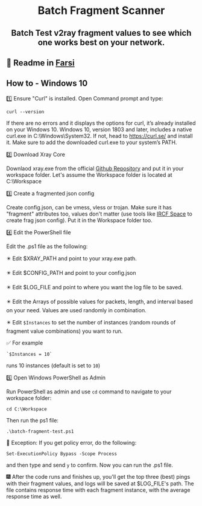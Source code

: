<h1 align="center">Batch Fragment Scanner</h1>
<h2 align="center">Batch Test v2ray fragment values to see which one works best on your network.</h2>


## 🚩 Readme in [Farsi](https://telegra.ph/%D8%A7%D8%B3%DA%A9%D9%86%D8%B1-%D9%81%D8%B1%DA%AF%D9%85%D9%86%D8%AA-05-22)


## How to - Windows 10

1️⃣ Ensure "Curl" is installed. 
Open Command prompt and type:

`curl --version`

If there are no errors and it displays the options for curl, it’s already installed on your Windows 10. Windows 10, version 1803 and later, includes a native curl.exe in C:\Windows\System32. If not, head to https://curl.se/ and install it. Make sure to add the downloaded curl.exe to your system’s PATH.

2️⃣ Download Xray Core

Downlaod xray.exe from the official [Github Repository](https://github.com/XTLS/Xray-core/releases) and put it in your workspace folder. Let's assume the Workspace folder is located at C:\Workspace

3️⃣ Create a fragmented json config

Create config.json, can be vmess, vless or trojan. Make sure it has "fragment" attributes too, values don't matter (use tools like [IRCF Space](https://fragment.github1.cloud/) to create frag json config). Put it in the Workspace folder too.

4️⃣ Edit the PowerShell file

Edit the .ps1 file as the following:

✴️ Edit $XRAY_PATH and point to your xray.exe path. 

✴️ Edit $CONFIG_PATH and point to your config.json

✴️ Edit $LOG_FILE and point to where you want the log file to be saved.

✴️ Edit the Arrays of possible values for packets, length, and interval based on your need. Values are used randomly in combination.

✴️ Edit `$Instances` to set the number of instances (random rounds of fragment value combinations) you want to run.

✅ For example 

    `$Instances = 10`
  
  runs 10 instances (default is set to `10`)

5️⃣ Open Windows PowerShell as Admin

Run PowerShell as admin and use `cd` command to navigate to your workspace folder:

`cd C:\Workspace`

Then run the ps1 file:

`.\batch-fragment-test.ps1`

🧧 Exception: If you get policy error, do the following:

`Set-ExecutionPolicy Bypass -Scope Process`

and then type and send `y` to confirm. Now you can run the .ps1 file.


🎆 After the code runs and finishes up, you'll get the top three (best) pings with their fragment values, and logs will be saved at $LOG_FILE's path. The file contains response time with each fragment instance, with the average response time as well.
